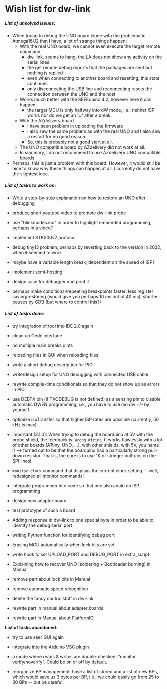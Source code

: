 # Wish list for dw-link

##### List of unsolved issues:

* When trying to debug the UNO board clone with the problematic Atmega16U2 that I have, a lot of strange things happen:
  * With the real UNO board, we cannot even execute the target remote command.
    * dw-link, seems to hang, the LA does not show any activity on the serial lines
    * the get remote debug reports that the packages are sent but nothing is replied
    * even when connecting to another board and resetting, this state continues
    * only disconnecting the USB line and reconnecting resets the connection between the UNO and the host
  * Works much better with the SEEEduino 4.2, however here it can happen:
    * the target MCU is only halfway into dW mode, i.e., neither ISP works nor do we get an 'U' after a break.
  * With the AZdelivery board
    * I have seen problem in uploading the firmware
    * I also saw the same problem as with the real UNO and I also saw a restart for no good reason.
    * So, this is probably not a good start at all.
  * The UNO compatible board by AZdelivery did not work at all.
  * In summary, I do not recommend to use AZdelivery UNO compatible boards
* Perhaps, this is just a problem with this board. However, it would still be nice to know why these things can happen at all. I currently do not have the slightest idea.

##### List of tasks to work on:

* Write a step-by-step explanation on how to restore an UNO after debugging

* produce short youtube video to promote dw-link probe

* use "blinkmodes.ino" in order to highlight embedded programming, perhaps in a video?

* Implement STK500v2 protocol

* debug tiny13 problem, perhaps by reverting back to the version in
  2022, when it seemed to work

* maybe have a variable length break, dependent on the speed of ISP?

* implement semi-hosting

* design case for debugger and print it

* perhaps make conditional/repeating breakpoints faster: less register saving/restoring (would give you perhaps 10 ms out of 40 ms), shorter pauses by GDB (but where to control this?)

  

##### List of tasks done:

- try integration of tool into IDE 2.0 again

- clean up Gede interface

* no multiple main breaks oints

* reloading files in GUI when reloading files

- write a short debug description for PIO

* write/design setup for UNO debugging with connected USB cable

* rewrite compile-time conditionals so that they do not show up as errors in PIO

* use DEBTX pin (if TXODEBUG is not defined) as a sensing pin to disable automatic DWEN programming, i.e., you have to use mo dw +/- by yourself.

* optimize ispTransfer so that higher ISP rates are possible (currently, 50 kHz is max)

* important (3.1.0): When trying to debug the boarduino at 5V with the probe shield, the feedback
  is: `Wrong Wiring`. It works flawlessly with a lot of other boards (ATtiny,
  UNO, ...), with other shields, with 5V, you name it --> turned out to be that the boarduino had a particularly strong pull-down resistor. That is, the cure is to use 1K or stringer pull-ups on the SPI lines!

* `monitor clock` command that displays the current clock setting --
  well, redesigned all monitor commands! 

* integrate programmer into code so that one also could do ISP programming

* design new adapter board
* test prototype of such  a board

* Adding response in dw-link to one special byte in order to be able to identify the debug serial port
* writing Python function for identifying debug port

* Erasing MCU automatically when lock bits are set
* write hook to set UPLOAD\_PORT and DEBUG\_PORT in extra\_script. 
* Explaining how to recover UNO (soldering + Bootloader burning) in Manual
* remove part about lock bits in Manual
* remove automatic speed recognition
* delete the fancy control stuff in dw-link
* rewrite part in manual about adapter boards
* rewrite part in Manual about PlatformIO



**List of tasks abandoned**:

- try to use seer GUI again

- integrate into the Arduino VSC plugin

* a mode where reads & writes are double-checked: "monitor verify/noverify". Could be on or off by default.

* reorganize BP management: have a list of stored and a list of new
  BPs, which would save us 3 bytes per BP, i.e., we could easily go from 25 to 30 BPs -- but be careful!





